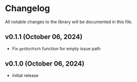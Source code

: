 # Changelog

All notable changes to the library will be documented in this file.

## v0.1.1 (October 06, 2024)

- Fix `getDotPath` function for empty issue path

## v0.1.0 (October 06, 2024)

- Initial release
